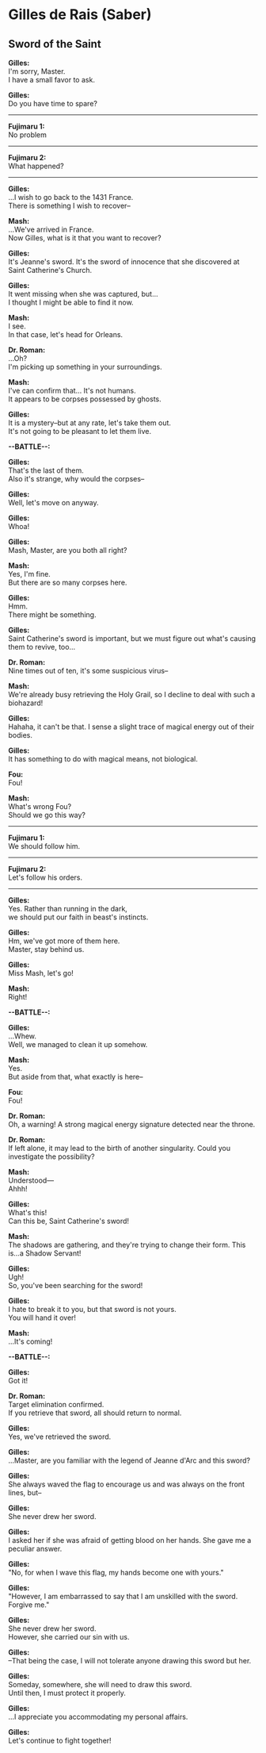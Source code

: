# Gilles de Rais (Saber)  
  
## Sword of the Saint  
  
**Gilles:**   
I'm sorry, Master.  
I have a small favor to ask.  
  
   
**Gilles:**   
Do you have time to spare?  
  
   
---  
  
**Fujimaru 1:**   
No problem  
  
---  
  
**Fujimaru 2:**   
What happened?  
  
---  
   
  
   
**Gilles:**   
...I wish to go back to the 1431 France.  
There is something I wish to recover&ndash;  
  
   
**Mash:**   
...We've arrived in France.  
Now Gilles, what is it that you want to recover?  
  
   
**Gilles:**   
It's Jeanne's sword. It's the sword of innocence that she discovered at Saint Catherine's Church.  
  
   
**Gilles:**   
It went missing when she was captured, but...  
I thought I might be able to find it now.  
  
   
**Mash:**   
I see.  
In that case, let's head for Orleans.  
  
   
**Dr. Roman:**   
...Oh?  
I'm picking up something in your surroundings.  
  
   
**Mash:**   
I've can confirm that... It's not humans.  
It appears to be corpses possessed by ghosts.  
  
   
**Gilles:**   
It is a mystery&ndash;but at any rate, let's take them out.  
It's not going to be pleasant to let them live.  
  
   
**--BATTLE--:**  
  
**Gilles:**   
That's the last of them.  
Also it's strange, why would the corpses&ndash;  
  
   
**Gilles:**   
Well, let's move on anyway.  
  
   
**Gilles:**   
Whoa!  
  
   
**Gilles:**   
Mash, Master, are you both all right?  
  
   
**Mash:**   
Yes, I'm fine.  
But there are so many corpses here.  
  
   
**Gilles:**   
Hmm.  
There might be something.  
  
   
**Gilles:**   
Saint Catherine's sword is important, but we must figure out what's causing them to revive, too...  
  
   
**Dr. Roman:**   
Nine times out of ten, it's some suspicious virus&ndash;  
  
   
**Mash:**   
We're already busy retrieving the Holy Grail, so I decline to deal with such a biohazard!  
  
   
**Gilles:**   
Hahaha, it can't be that. I sense a slight trace of magical energy out of their bodies.  
  
   
**Gilles:**   
It has something to do with magical means, not biological.  
  
   
**Fou:**   
Fou!  
  
   
**Mash:**   
What's wrong Fou?  
Should we go this way?  
  
   
---  
  
**Fujimaru 1:**   
We should follow him.  
  
---  
  
**Fujimaru 2:**   
Let's follow his orders.  
  
---  
   
  
   
**Gilles:**   
Yes. Rather than running in the dark,  
we should put our faith in beast's instincts.  
  
   
**Gilles:**   
Hm, we've got more of them here.  
Master, stay behind us.  
  
   
**Gilles:**   
Miss Mash, let's go!  
  
   
**Mash:**   
Right!  
  
  
**--BATTLE--:**  
  
**Gilles:**   
...Whew.  
Well, we managed to clean it up somehow.  
  
   
**Mash:**   
Yes.  
But aside from that, what exactly is here&ndash;  
  
   
**Fou:**   
Fou!  
  
   
**Dr. Roman:**   
Oh, a warning! A strong magical energy signature detected near the throne.  
  
   
**Dr. Roman:**   
If left alone, it may lead to the birth of another singularity. Could you investigate the possibility?  
  
   
**Mash:**   
Understood&mdash;  
Ahhh!  
  
   
**Gilles:**   
What's this!  
Can this be, Saint Catherine's sword!  
  
   
**Mash:**   
The shadows are gathering, and they're trying to change their form. This is...a Shadow Servant!  
  
   
**Gilles:**   
Ugh!  
So, you've been searching for the sword!  
  
   
**Gilles:**   
I hate to break it to you, but that sword is not yours.  
You will hand it over!  
  
   
**Mash:**   
...It's coming!  
  
  
**--BATTLE--:**  
  
**Gilles:**   
Got it!  
  
   
**Dr. Roman:**   
Target elimination confirmed.  
If you retrieve that sword, all should return to normal.  
  
   
**Gilles:**   
Yes, we've retrieved the sword.  
  
   
**Gilles:**   
...Master, are you familiar with the legend of Jeanne d'Arc and this sword?  
  
   
**Gilles:**   
She always waved the flag to encourage us and was always on the front lines, but&ndash;  
  
   
**Gilles:**   
She never drew her sword.  
  
   
**Gilles:**   
I asked her if she was afraid of getting blood on her hands. She gave me a peculiar answer.  
  
   
**Gilles:**   
"No, for when I wave this flag, my hands become one with yours."  
  
   
**Gilles:**   
"However, I am embarrassed to say that I am unskilled with the sword. Forgive me."  
  
   
**Gilles:**   
She never drew her sword.  
However, she carried our sin with us.  
  
   
**Gilles:**   
&ndash;That being the case, I will not tolerate anyone drawing this sword but her.  
  
   
**Gilles:**   
Someday, somewhere, she will need to draw this sword.  
Until then, I must protect it properly.  
  
   
**Gilles:**   
...I appreciate you accommodating my personal affairs.  
  
   
**Gilles:**   
Let's continue to fight together!  
  
  
  